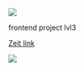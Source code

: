 ![](https://github.com/H9ko/frontend-project-lvl3/workflows/Node%20CI/badge.svg)

<p> frontend project lvl3</p>
<a href="https://frontend-project-lvl3.h9ko.now.sh/">Zeit link</a>

<a href="https://codeclimate.com/github/H9ko/frontend-project-lvl3/maintainability"><img src="https://api.codeclimate.com/v1/badges/d8a087350dcead4e4ca2/maintainability" /></a>